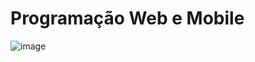 # Programação Web e Mobile

![image](https://github.com/user-attachments/assets/5722a89b-564f-4348-aa8b-21fd3be94bb5)
